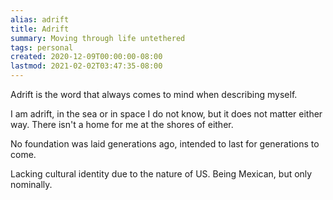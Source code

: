 ```yaml
---
alias: adrift
title: Adrift
summary: Moving through life untethered
tags: personal
created: 2020-12-09T00:00:00-08:00
lastmod: 2021-02-02T03:47:35-08:00
---
```


Adrift is the word that always comes to mind when describing myself.

I am adrift, in the sea or in space I do not know, but it does not matter either way. There isn't a home for me at the shores of either.

No foundation was laid generations ago, intended to last for generations to come.

Lacking cultural identity due to the nature of US. Being Mexican, but only nominally.